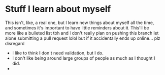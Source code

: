 # Stuff I learn about myself

This isn't, like, a real one, but I learn new things about myself all the time,
and sometimes it's important to have little reminders about it. This'll be more
like a bulleted list tbh and I don't really plan on pushing this branch let
alone submitting a pull request lolol but if it accidentally ends up online...
plz disregard


- I like to think I don't need validation, but I do.
- I don't like being around large groups of people as much as I thought I did.
-

